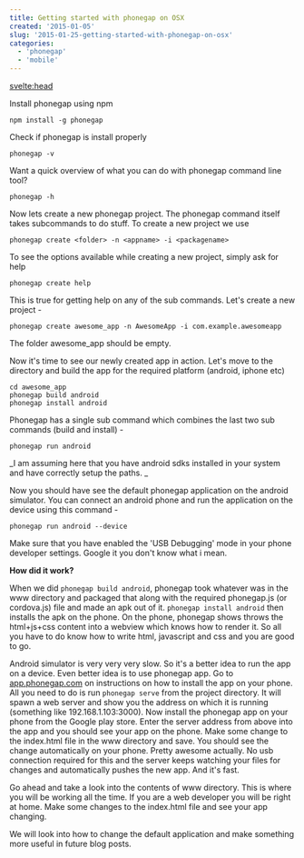 ```yaml
---
title: Getting started with phonegap on OSX
created: '2015-01-05'
slug: '2015-01-25-getting-started-with-phonegap-on-osx'
categories:
  - 'phonegap'
  - 'mobile'
---
```


<svelte:head>

<title>Getting started with phonegap on OSX</title>
</svelte:head>

Install phonegap using npm

```
npm install -g phonegap
```

Check if phonegap is install properly

```
phonegap -v
```

Want a quick overview of what you can do with phonegap command line tool?

```
phonegap -h
```

Now lets create a new phonegap project. The phonegap command itself takes subcommands to do stuff. To create a new project we use

```
phonegap create <folder> -n <appname> -i <packagename>
```

To see the options available while creating a new project, simply ask for help

```
phonegap create help
```

This is true for getting help on any of the sub commands. Let's create a new project -

```
phonegap create awesome_app -n AwesomeApp -i com.example.awesomeapp
```

The folder awesome_app should be empty.

Now it's time to see our newly created app in action. Let's move to the directory and build the app for the required platform (android, iphone etc)

```
cd awesome_app
phonegap build android
phonegap install android
```

Phonegap has a single sub command which combines the last two sub commands (build and install) -

```
phonegap run android
```

_I am assuming here that you have android sdks installed in your system and have correctly setup the paths.
_

Now you should have see the default phonegap application on the android simulator. You can connect an android phone and run the application on the device using this command -

```
phonegap run android --device
```

Make sure that you have enabled the 'USB Debugging' mode in your phone developer settings. Google it you don't know what i mean.

**How did it work?**

When we did `phonegap build android`, phonegap took whatever was in the www directory and packaged that along with the required phonegap.js (or cordova.js) file and made an apk out of it. `phonegap install android` then installs the apk on the phone. On the phone, phonegap shows throws the html+js+css content into a webview which knows how to render it. So all you have to do know how to write html, javascript and css and you are good to go.

Android simulator is very very very slow. So it's a better idea to run the app on a device. Even better idea is to use phonegap app. Go to [app.phonegap.com](http://app.phonegap.com) on instructions on how to install the app on your phone. All you need to do is run `phonegap serve` from the project directory. It will spawn a web server and show you the address on which it is running (something like 192.168.1.103:3000). Now install the phonegap app on your phone from the Google play store. Enter the server address from above into the app and you should see your app on the phone. Make some change to the index.html file in the www directory and save. You should see the change automatically on your phone. Pretty awesome actually. No usb connection required for this and the server keeps watching your files for changes and automatically pushes the new app. And it's fast.

Go ahead and take a look into the contents of www directory. This is where you will be working all the time. If you are a web developer you will be right at home. Make some changes to the index.html file and see your app changing.

We will look into how to change the default application and make something more useful in future blog posts.

